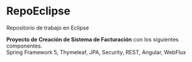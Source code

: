 # RepoEclipse
Repositorio de trabajo en Eclipse

<b>Proyecto de Creación de Sistema de Facturación</b> con los siguientes componentes.
<br>
Spring Framework 5, Thymeleaf, JPA, Security, REST, Angular, WebFlux
